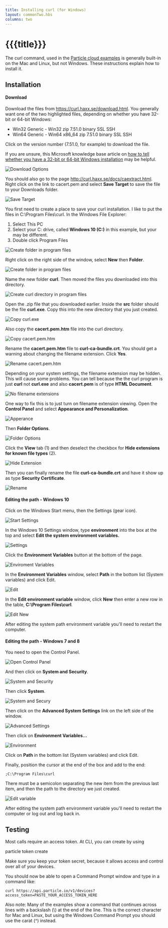 ```yaml
---
title: Installing curl (for Windows)
layout: commonTwo.hbs
columns: two
---
```


# {{{title}}}

The curl command, used in the [Particle cloud examples](/reference/cloud-apis/api/) is generally built-in on the Mac and Linux, but not Windows. These instructions explain how to install it.

## Installation

#### Download

Download the files from <https://curl.haxx.se/download.html>. You generally want one of the two highlighted files, depending on whether you have 32-bit or 64-bit Windows:

* Win32 Generic - Win32 zip 7.51.0 binary SSL SSH
* Win64 Generic - Win64 x86\_64 zip 7.51.0 binary SSL SSH

Click on the version number (7.51.0, for example) to download the file.

If you are unsure, this Microsoft knowledge base article on [how to tell whether you have a 32-bit or 64-bit Windows installation](https://support.microsoft.com/en-us/kb/827218) may be helpful.

![Download Options](/assets/images/support/installing-curl-01download.png)

You should also go to the page <http://curl.haxx.se/docs/caextract.html>. Right click on the link to cacert.pem and select **Save Target** to save the file to your Downloads folder.

![Save Target](/assets/images/support/installing-curl-02savetarget.png)

You first need to create a place to save your curl installation. I like to put the files in C:\\Program Files\\curl. In the Windows File Explorer:

1. Select This PC
2. Select your C: drive, called **Windows 10 (C:)** in this example, but your may be different.
3. Double click Program Files

![Create folder in program files](/assets/images/support/installing-curl-10programfiles.png)

Right click on the right side of the window, select **New** then **Folder**.

![Create folder in program files](/assets/images/support/installing-curl-11newfolder.png)

Name the new folder **curl**. Then moved the files you downloaded into this directory.

![Create curl directory in program files](/assets/images/support/installing-curl-03curldir.png)

Open the .zip file that you downloaded earlier. Inside the **src** folder should be the file **curl.exe**. Copy this into the new directory that you just created.

![Copy curl.exe](/assets/images/support/installing-curl-04copy.png)

Also copy the **cacert.pem.htm** file into the curl directory.

![Copy cacert.pem.htm](/assets/images/support/installing-curl-05copy.png)

Rename the **cacert.pem.htm** file to **curl-ca-bundle.crt**. You should get a warning about changing the filename extension. Click **Yes**.

![Rename cacert.pem.htm](/assets/images/support/installing-curl-06rename.png)

Depending on your system settings, the filename extension may be hidden. This will cause some problems. You can tell because the the curl program is just **curl** not **curl.exe** and also **cacert.pem** is of type **HTML Document**.

![No filename extensions](/assets/images/support/installing-curl-07noextension.png)

One way to fix this is to just turn on filename extension viewing. Open the **Control Panel** and select **Appearance and Personalization**.

![Apperance](/assets/images/support/installing-curl-08appearance.png)

Then **Folder Options**.

![Folder Options](/assets/images/support/installing-curl-09folderoptions.png)

Click the **View** tab (1) and then deselect the checkbox for **Hide extensions for known file types** (2).

![Hide Extension](/assets/images/support/installing-curl-10hideext.png)

Then you can finally rename the file **curl-ca-bundle.crt** and have it show up as type **Security Certificate**.

![Rename](/assets/images/support/installing-curl-12rename.png)

#### Editing the path - Windows 10

Click on the Windows Start menu, then the Settings (gear icon).

![Start Settings](/assets/images/support/installing-curl-13startsettings.png)

In the Windows 10 Settings window, type **environment** into the box at the top and select **Edit the system environment variables.**

![Settings](/assets/images/support/installing-curl-14settings.png)

Click the **Environment Variables** button at the bottom of the page.

![Enviroment Variables](/assets/images/support/installing-curl-15environmentvariables.png)

In the **Environment Variables** window, select **Path** in the bottom list (System variables) and click Edit.

![Edit](/assets/images/support/installing-curl-16edit.png)

In the **Edit environment variable** window, click **New** then enter a new row in the table, **C:\\Program Files\\curl**.

![Edit New](/assets/images/support/installing-curl-17editnew.png)

After editing the system path environment variable you'll need to restart the computer.

#### Editing the path - Windows 7 and 8

You need to open the Control Panel.

![Open Control Panel](/assets/images/support/installing-curl-05controlpanel.png)

And then click on **System and Security**.

![System and Security](/assets/images/support/installing-curl-06systemandsecurity.png)

Then click **System**.

![System and Secury](/assets/images/support/installing-curl-18system.png)

Then click on the **Advanced System Settings** link on the left side of the window.

![Advanced Settings](/assets/images/support/installing-curl-08advanced.png)

Then click on **Environment Variables...**

![Environment](/assets/images/support/installing-curl-09environment.png)

Click on **Path** in the bottom list (System variables) and click Edit.

Finally, position the cursor at the end of the box and add to the end:

```
;C:\Program Files\curl

```

There must be a semicolon separating the new item from the previous last item, and then the path to the directory we just created.

![Edit variable](/assets/images/support/installing-curl-19editvar.png)

After editing the system path environment variable you'll need to restart the computer or log out and log back in.

## Testing

Most calls require an access token. At CLI, you can create by using

particle token create

Make sure you keep your token secret, because it allows access and control over all of your devices.

You should now be able to open a Command Prompt window and type in a command like:

```
curl https://api.particle.io/v1/devices?access_token=PASTE_YOUR_ACCESS_TOKEN_HERE

```

Also note: Many of the examples show a command that continues across lines with a backslash (\\) at the end of the line. This is the correct character for Mac and Linux, but using the Windows Command Prompt you should use the carat (^) instead.
